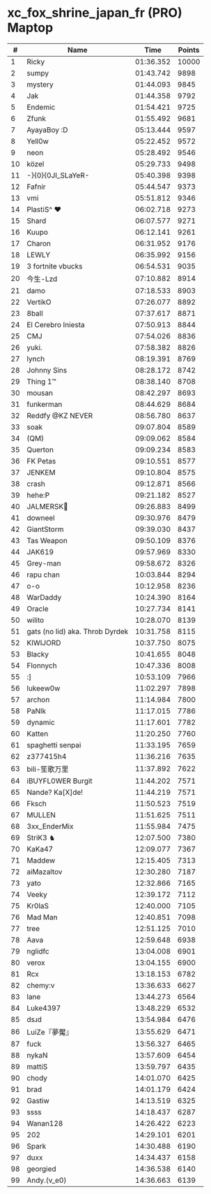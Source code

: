 # xc_fox_shrine_japan_fr (PRO) Maptop

|  # | Name | Time | Points |
|-------------- | -------------- | -------------- | -------------- | 
| 1 | Ricky | 01:36.352 | 10000 | 
| 2 | sumpy | 01:43.742 | 9898 | 
| 3 | mystery | 01:44.093 | 9845 | 
| 4 | Jak | 01:44.358 | 9792 | 
| 5 | Endemic | 01:54.421 | 9725 | 
| 6 | Zfunk | 01:55.492 | 9681 | 
| 7 | AyayaBoy :D | 05:13.444 | 9597 | 
| 8 | Yell0w | 05:22.452 | 9572 | 
| 9 | neon | 05:28.492 | 9546 | 
| 10 | közel | 05:29.733 | 9498 | 
| 11 | -}{0}{0JI_SLaYeR- | 05:40.398 | 9398 | 
| 12 | Fafnir | 05:44.547 | 9373 | 
| 13 | vmi | 05:51.812 | 9346 | 
| 14 | PlastiS^ ♥ | 06:02.718 | 9273 | 
| 15 | Shard | 06:07.577 | 9271 | 
| 16 | Kuupo | 06:12.141 | 9261 | 
| 17 | Charon | 06:31.952 | 9176 | 
| 18 | LEWLY | 06:35.992 | 9156 | 
| 19 | 3 fortnite vbucks | 06:54.531 | 9035 | 
| 20 | 今生-Lzd | 07:10.882 | 8914 | 
| 21 | damo | 07:18.533 | 8903 | 
| 22 | VertikO | 07:26.077 | 8892 | 
| 23 | 8ball | 07:37.617 | 8871 | 
| 24 | El Cerebro Iniesta | 07:50.913 | 8844 | 
| 25 | CMJ | 07:54.026 | 8836 | 
| 26 | yuki. | 07:58.382 | 8826 | 
| 27 | lynch | 08:19.391 | 8769 | 
| 28 | Johnny Sins | 08:28.172 | 8742 | 
| 29 | Thing 1™ | 08:38.140 | 8708 | 
| 30 | mousan | 08:42.297 | 8693 | 
| 31 | funkerman | 08:44.629 | 8684 | 
| 32 | Reddfy @KZ NEVER | 08:56.780 | 8637 | 
| 33 | soak | 09:07.804 | 8589 | 
| 34 | (QM) | 09:09.062 | 8584 | 
| 35 | Querton | 09:09.234 | 8583 | 
| 36 | FK Petas | 09:10.551 | 8577 | 
| 37 | JENKEM | 09:10.804 | 8575 | 
| 38 | crash | 09:12.871 | 8566 | 
| 39 | hehe:P | 09:21.182 | 8527 | 
| 40 | JALMERSK👀 | 09:26.883 | 8499 | 
| 41 | downeel | 09:30.976 | 8479 | 
| 42 | GiantStorm | 09:39.030 | 8437 | 
| 43 | Tas Weapon | 09:50.109 | 8376 | 
| 44 | JAK619 | 09:57.969 | 8330 | 
| 45 | Grey-man | 09:58.672 | 8326 | 
| 46 | rapu chan | 10:03.844 | 8294 | 
| 47 | o-o | 10:12.958 | 8236 | 
| 48 | WarDaddy | 10:24.390 | 8164 | 
| 49 | Oracle | 10:27.734 | 8141 | 
| 50 | wilito | 10:28.070 | 8139 | 
| 51 | gats (no lid) aka. Throb Dyrdek | 10:31.758 | 8115 | 
| 52 | KIWIJORD | 10:37.750 | 8075 | 
| 53 | Blacky | 10:41.655 | 8048 | 
| 54 | Flonnych | 10:47.336 | 8008 | 
| 55 | :] | 10:53.109 | 7966 | 
| 56 | lukeew0w | 11:02.297 | 7898 | 
| 57 | archon | 11:14.984 | 7800 | 
| 58 | PaNlk | 11:17.015 | 7786 | 
| 59 | dynamic | 11:17.601 | 7782 | 
| 60 | Katten | 11:20.250 | 7760 | 
| 61 | spaghetti senpai | 11:33.195 | 7659 | 
| 62 | z377415h4 | 11:36.216 | 7635 | 
| 63 | bili-笙歌万里 | 11:37.892 | 7622 | 
| 64 | iBUYFL0WER Burgit | 11:44.202 | 7571 | 
| 65 | Nande? Ka[X]de! | 11:44.219 | 7571 | 
| 66 | Fksch | 11:50.523 | 7519 | 
| 67 | MULLEN | 11:51.625 | 7511 | 
| 68 | 3xx_EnderMix | 11:55.984 | 7475 | 
| 69 | StriK3 ♞ | 12:07.500 | 7380 | 
| 70 | KaKa47 | 12:09.077 | 7367 | 
| 71 | Maddew | 12:15.405 | 7313 | 
| 72 | aiMazaltov | 12:30.280 | 7187 | 
| 73 | yato | 12:32.866 | 7165 | 
| 74 | Veeky | 12:39.172 | 7112 | 
| 75 | Kr0laS | 12:40.000 | 7105 | 
| 76 | Mad Man | 12:40.851 | 7098 | 
| 77 | tree | 12:51.125 | 7010 | 
| 78 | Aava | 12:59.648 | 6938 | 
| 79 | nglidfc | 13:04.008 | 6901 | 
| 80 | verox | 13:04.155 | 6900 | 
| 81 | Rcx | 13:18.153 | 6782 | 
| 82 | chemy:v | 13:36.633 | 6627 | 
| 83 | lane | 13:44.273 | 6564 | 
| 84 | Luke4397 | 13:48.229 | 6532 | 
| 85 | dsɹd | 13:54.984 | 6476 | 
| 86 | LuiZe『夢魘』 | 13:55.629 | 6471 | 
| 87 | fuck | 13:56.327 | 6465 | 
| 88 | nykaN | 13:57.609 | 6454 | 
| 89 | mattiS | 13:59.797 | 6435 | 
| 90 | chody | 14:01.070 | 6425 | 
| 91 | brad | 14:01.179 | 6424 | 
| 92 | Gastiw | 14:13.519 | 6325 | 
| 93 | ssss | 14:18.437 | 6287 | 
| 94 | Wanan128 | 14:26.422 | 6223 | 
| 95 | 202 | 14:29.101 | 6201 | 
| 96 | Spark | 14:30.488 | 6190 | 
| 97 | duxx | 14:34.437 | 6158 | 
| 98 | georgied | 14:36.538 | 6140 | 
| 99 | Andy.(v_e0) | 14:36.663 | 6139 | 


